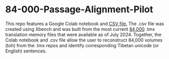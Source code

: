 # 84-000-Passage-Alignment-Pilot

This repo features a Google Colab notebook and [CSV file.](https://drive.google.com/file/d/1jLfr2DYkrfI0Sd29_D2yZ5io8T_aHbTa/view?usp=sharing)
The .csv file was created using Xbench and was built from the most current [84,000](https://github.com/84000/data-translation-memory) .tmx translation memory files that were available as of July 2024.  Together, the Colab notebook and .csv file allow the user to reconstruct 84,000 volumes (toh) from the .tmx repos and identify corresponding Tibetan unicode (or English) sentences. 
